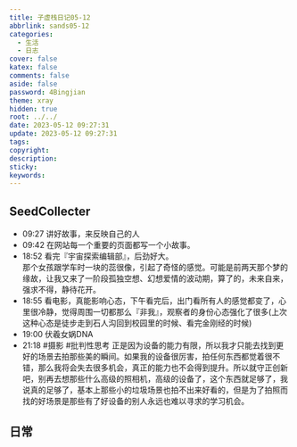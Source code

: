 ```yaml
---
title: 子虚栈日记05-12
abbrlink: sands05-12
categories:
  - 生活
  - 日志
cover: false
katex: false
comments: false
aside: false
password: 4Bingjian
theme: xray
hidden: true
root: ../../
date: 2023-05-12 09:27:31
update: 2023-05-12 09:27:31
tags:
copyright:
description:
sticky:
keywords:
---
```


## SeedCollecter
- 09:27 讲好故事，来反映自己的人
- 09:42 在网站每一个重要的页面都写一个小故事。
- 18:52 看完『宇宙探索编辑部』，后劲好大。<br>那个女孩跟学车时一块的蕊很像，引起了奇怪的感觉。可能是前两天那个梦的缘故，让我又来了一阶段孤独空想、幻想爱情的波动期，算了的，未来自来，强求不得，静待花开。
- 18:55 看电影，真能影响心态，下午看完后，出门看所有人的感觉都变了，心里很冷静，觉得周围一切都那么『非我』，观察者的身份心态强化了很多(上次这种心态是徒步走到石人沟回到校园里的时候、看完金刚经的时候)
- 19:00 伏羲女娲DNA
- 21:18 #摄影 #批判性思考  正是因为设备的能力有限，所以我才只能去找到更好的场景去拍那些美的瞬间。如果我的设备很厉害，拍任何东西都觉着很不错，那么我将会失去很多机会，真正的能力也不会得到提升。所以就守正创新吧，别再去想那些什么高级的照相机，高级的设备了，这个东西就足够了，我说真的足够了，基本上那些小的垃圾场景也拍不出来好看的，但是为了拍照而找的好场景是那些有了好设备的别人永远也难以寻求的学习机会。


## 日常